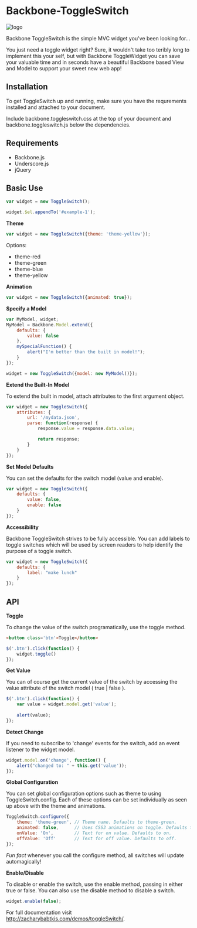 Backbone-ToggleSwitch
=====================
![logo](http://zacharybabtkis.com/blog/wp-content/uploads/2013/07/logo.png "Backbone ToggleSwitch Logo")

Backbone ToggleSwitch is the simple MVC widget you've been looking for...

You just need a toggle widget right? Sure, it wouldn't take too teribly long to implement this your self, but with Backbone ToggleWidget you can save your valuable time and in seconds have a beautiful Backbone based View and Model to support your sweet new web app!

Installation
-----------
To get ToggleSwitch up and running, make sure you have the requrements installed and attached to your document.

Include backbone.toggleswitch.css at the top of your document and backbone.toggleswitch.js below the dependencies.

Requirements
-----------
* Backbone.js
* Underscore.js
* jQuery

Basic Use
--------

```javascript
var widget = new ToggleSwitch();

widget.$el.appendTo('#example-1');
```

**Theme**

```javascript
var widget = new ToggleSwitch({theme: 'theme-yellow'});
```
Options:
* theme-red
* theme-green
* theme-blue
* theme-yellow

**Animation**

```javascript
var widget = new ToggleSwitch({animated: true});
```

**Specify a Model**

```javascript
var MyModel, widget;
MyModel = Backbone.Model.extend({
    defaults: {
        value: false
    },
    mySpecialFunction() {
        alert("I'm better than the built in model!");
    }
});
```

```javascript
widget = new ToggleSwitch({model: new MyModel()});
```

**Extend the Built-In Model**

To extend the built in model, attach attributes to the first argument object.

```javascript
var widget = new ToggleSwitch({
    attributes: { 
        url: '/mydata.json',
        parse: function(response) {
            response.value = response.data.value;

            return response;
        }
    }
});
```

**Set Model Defaults**

You can set the defaults for the switch model (value and enable).

```javascript
var widget = new ToggleSwitch({
    defaults: { 
        value: false,
        enable: false
    }
});
```

**Accessibility**

Backbone ToggleSwitch strives to be fully accessible. You can add labels to toggle switches which will be used by screen readers to help identify the purpose of a toggle switch.

```javascript
var widget = new ToggleSwitch({
    defaults: { 
        label: "make lunch"
    }
});
```

API
---
**Toggle**

To change the value of the switch programatically, use the toggle method.

```html
<button class='btn'>Toggle</button>
```

```javascript
$('.btn').click(function() {
    widget.toggle()
});
```

**Get Value**

You can of course get the current value of the switch by accessing the value attribute of the switch model ( true | false ).

```javascript
$('.btn').click(function() {
    var value = widget.model.get('value');
                        
    alert(value);
});
```

**Detect Change**

If you need to subscribe to 'change' events for the switch, add an event listener to the widget model.

```javascript
widget.model.on('change', function() { 
    alert("changed to: " + this.get('value')); 
});

```

**Global Configuration**

You can set global configuration options such as theme to using ToggleSwitch.config. Each of these options can be set individually as seen up above with the theme and animations.

```javascript
ToggleSwitch.configure({
    theme: 'theme-green', // Theme name. Defaults to theme-green.
    animated: false,      // Uses CSS3 animations on toggle. Defaults to false.
    onValue: 'On',        // Text for on value. Defaults to on.
    offValue: 'Off'       // Text for off value. Defaults to off.
});
```
*Fun fact* whenever you call the configure method, all switches will update automagically!

**Enable/Disable**

To disable or enable the switch, use the enable method, passing in either true or false. You can also use the disable method to disable a switch.

```javascript
widget.enable(false);
```

For full documentation visit http://zacharybabtkis.com/demos/toggleSwitch/.
